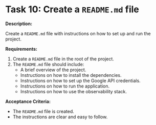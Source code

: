 
# Task 10: Create a `README.md` file

**Description:**

Create a `README.md` file with instructions on how to set up and run the project.

**Requirements:**

1.  Create a `README.md` file in the root of the project.
2.  The `README.md` file should include:
    *   A brief overview of the project.
    *   Instructions on how to install the dependencies.
    *   Instructions on how to set up the Google API credentials.
    *   Instructions on how to run the application.
    *   Instructions on how to use the observability stack.

**Acceptance Criteria:**

*   The `README.md` file is created.
*   The instructions are clear and easy to follow.
